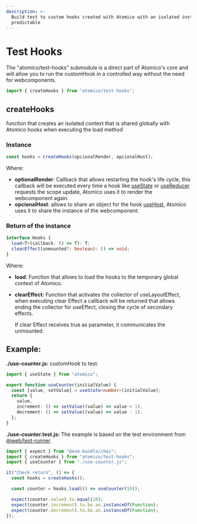```yaml
---
description: >-
  Build test to custom hooks created with Atomico with an isolated instance and
  predictable
---
```


# Test Hooks

The "atomico/test-hooks" submodule is a direct part of Atomico's core and will allow you to run the customHook in a controlled way without the need for webcomponents.

```javascript
import { createHooks } from "atomico/test-hooks";
```

## createHooks

function that creates an isolated context that is shared globally with Atomico hooks when executing the load method

### Instance

```javascript
const hooks = createHooks(opcionalRender, opcionalHost);
```

Where:

* **optionalRender**: Callback that allows restarting the hook's life cycle, this callback will be executed every time a hook like [useState](../hooks/usestate.md) or [useReducer](../hooks/usereducer.md) requests the scope update, Atomico uses it to render the webcomponent again.
* **opcionalHost**: allows to share an object for the hook [useHost](../hooks/usehost.md), Atomico uses it to share the instance of the webcomponent.

### Return of the instance

```typescript
interface Hooks {
  load<T>(callback: () => T): T;
  clearEffect(unmounted?: boolean): () => void;
}
```

Where:

* **load**: Function that allows to load the hooks to the temporary global context of Atomico.
* **clearEffect:** Function that activates the collector of useLayoutEffect, when executing clear Effect a callback will be returned that allows ending the collector for useEffect, closing the cycle of secondary effects.

  If clear Effect receives true as parameter, it communicates the unmounted.

## Example:

**./use-counter.js:** customHook to test.

```typescript
import { useState } from "atomico";

export function useCounter(initialValue) {
  const [value, setValue] = useState<number>(initialValue);
  return {
    value,
    increment: () => setValue((value) => value + 1),
    decrement: () => setValue((value) => value - 1),
  };
}
```

**./use-counter.test.js:** The example is based on the test environment from [@web/test-runner](https://modern-web.dev/docs/test-runner/overview/).

```javascript
import { expect } from "@esm-bundle/chai";
import { createHooks } from "atomico/test-hooks";
import { useCounter } from "./use-counter.js";

it("Check return", () => {
  const hooks = createHooks();

  const counter = hooks.load(() => useCounter(10));

  expect(counter.value).to.equal(10);
  expect(counter.increment).to.be.an.instanceOf(Function);
  expect(counter.decrement).to.be.an.instanceOf(Function);
});
```

